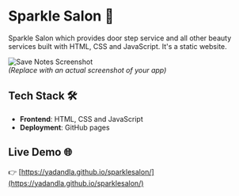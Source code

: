 # Sparkle Salon 👩

Sparkle Salon which provides door step service and all other beauty services built with HTML, CSS and JavaScript. It's a static website.

![Save Notes Screenshot](https://via.placeholder.com/800x400?text=Save+Notes+Screenshot)  
_(Replace with an actual screenshot of your app)_

## Tech Stack 🛠️

- **Frontend**: HTML, CSS and JavaScript
- **Deployment**: GitHub pages

## Live Demo 🌐

👉 [https://yadandla.github.io/sparklesalon/](https://yadandla.github.io/sparklesalon/)
